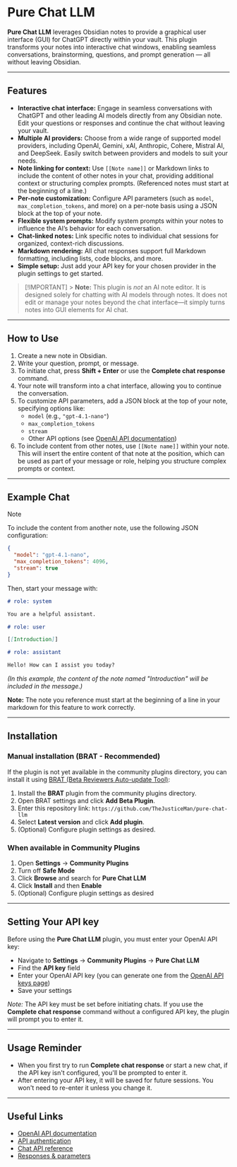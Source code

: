 # Pure Chat LLM

**Pure Chat LLM** leverages Obsidian notes to provide a graphical user interface (GUI) for ChatGPT directly within your vault. This plugin transforms your notes into interactive chat windows, enabling seamless conversations, brainstorming, questions, and prompt generation — all without leaving Obsidian.

---

## Features

- **Interactive chat interface:** Engage in seamless conversations with ChatGPT and other leading AI models directly from any Obsidian note. Edit your questions or responses and continue the chat without leaving your vault.
- **Multiple AI providers:** Choose from a wide range of supported model providers, including OpenAI, Gemini, xAI, Anthropic, Cohere, Mistral AI, and DeepSeek. Easily switch between providers and models to suit your needs.
- **Note linking for context:** Use `[[Note name]]` or Markdown links to include the content of other notes in your chat, providing additional context or structuring complex prompts. (Referenced notes must start at the beginning of a line.)
- **Per-note customization:** Configure API parameters (such as `model`, `max_completion_tokens`, and more) on a per-note basis using a JSON block at the top of your note.
- **Flexible system prompts:** Modify system prompts within your notes to influence the AI’s behavior for each conversation.
- **Chat-linked notes:** Link specific notes to individual chat sessions for organized, context-rich discussions.
- **Markdown rendering:** All chat responses support full Markdown formatting, including lists, code blocks, and more.
- **Simple setup:** Just add your API key for your chosen provider in the plugin settings to get started.

> [!IMPORTANT] > **Note:** This plugin is _not_ an AI note editor. It is designed solely for chatting with AI models through notes. It does not edit or manage your notes beyond the chat interface—it simply turns notes into GUI elements for AI chat.

---

## How to Use

1. Create a new note in Obsidian.
2. Write your question, prompt, or message.
3. To initiate chat, press **Shift + Enter** or use the **Complete chat response** command.
4. Your note will transform into a chat interface, allowing you to continue the conversation.
5. To customize API parameters, add a JSON block at the top of your note, specifying options like:
   - `model` (e.g., `"gpt-4.1-nano"`)
   - `max_completion_tokens`
   - `stream`
   - Other API options (see [OpenAI API documentation](https://platform.openai.com/docs/api-reference/create))
6. To include content from other notes, use `[[Note name]]` within your note. This will insert the entire content of that note at the position, which can be used as part of your message or role, helping you structure complex prompts or context.

---

## Example Chat

> [!NOTE]
> To include the content from another note, use the following JSON configuration:
>
> ```json
> {
>   "model": "gpt-4.1-nano",
>   "max_completion_tokens": 4096,
>   "stream": true
> }
> ```
>
> Then, start your message with:
>
> ```markdown
> # role: system
>
> You are a helpful assistant.
>
> # role: user
>
> [[Introduction]]
>
> # role: assistant
>
> Hello! How can I assist you today?
> ```
>
> _(In this example, the content of the note named "Introduction" will be included in the message.)_
>
> **Note:** The note you reference must start at the beginning of a line in your markdown for this feature to work correctly.

---

## Installation

### Manual installation (BRAT - Recommended)

If the plugin is not yet available in the community plugins directory, you can install it using [BRAT (Beta Reviewers Auto-update Tool)](https://github.com/TfTHacker/obsidian42-brat):

1. Install the **BRAT** plugin from the community plugins directory.
2. Open BRAT settings and click **Add Beta Plugin**.
3. Enter this repository link: `https://github.com/TheJusticeMan/pure-chat-llm`
4. Select **Latest version** and click **Add plugin**.
5. (Optional) Configure plugin settings as desired.

### When available in Community Plugins

1. Open **Settings** -> **Community Plugins**
2. Turn off **Safe Mode**
3. Click **Browse** and search for **Pure Chat LLM**
4. Click **Install** and then **Enable**
5. (Optional) Configure plugin settings as desired

---

## Setting Your API key

Before using the **Pure Chat LLM** plugin, you must enter your OpenAI API key:

- Navigate to **Settings** -> **Community Plugins** -> **Pure Chat LLM**
- Find the **API key** field
- Enter your OpenAI API key (you can generate one from the [OpenAI API keys page](https://platform.openai.com/account/api-keys))
- Save your settings

_Note:_ The API key must be set before initiating chats. If you use the **Complete chat response** command without a configured API key, the plugin will prompt you to enter it.

---

## Usage Reminder

- When you first try to run **Complete chat response** or start a new chat, if the API key isn't configured, you'll be prompted to enter it.
- After entering your API key, it will be saved for future sessions. You won't need to re-enter it unless you change it.

---

## Useful Links

- [OpenAI API documentation](https://platform.openai.com/docs)
- [API authentication](https://platform.openai.com/docs/api-reference/authentication)
- [Chat API reference](https://platform.openai.com/docs/api-reference/chat)
- [Responses & parameters](https://platform.openai.com/docs/api-reference/responses/create)
